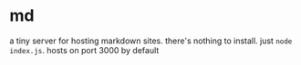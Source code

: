 # md

a tiny server for hosting markdown sites.
there's nothing to install. just `node index.js`.
hosts on port 3000 by default

